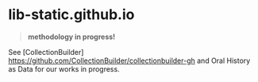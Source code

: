 # lib-static.github.io

> **methodology in progress!**

See [CollectionBuilder] https://github.com/CollectionBuilder/collectionbuilder-gh and Oral History as Data for our works in progress.
